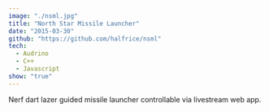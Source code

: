 ```yaml
---
image: "./nsml.jpg"
title: "North Star Missile Launcher"
date: "2015-03-30"
github: "https://github.com/halfrice/nsml"
tech:
  - Audrino
  - C++
  - Javascript
show: "true"
---
```


Nerf dart lazer guided missile launcher controllable via livestream web app.
